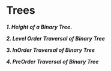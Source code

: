 # Trees

***1. Height of a Binary Tree.***

***2. Level Order Traversal of Binary Tree***

***3. InOrder Traversal of Binary Tree***

***4. PreOrder Traversal of Binary Tree***


